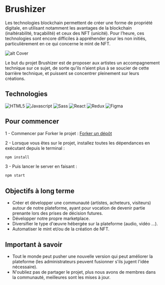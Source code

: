 # Brushizer

Les technologies blockchain permettent de créer une forme de propriété digitale, en utilisant notamment les avantages de la blockchain (inaltérabilité, traçabilité) et ceux des NFT (unicité). Pour l’heure, ces technologies sont encore difficiles à appréhender pour les non initiés, particulièrement en ce qui concerne le mint de NFT.

![alt Cover](./public/assets/artworks/woman.jpg)

Le but du projet Brushizer est de proposer aux artistes un accompagnement technique sur ce sujet, de sorte qu’ils n’aient plus à se soucier de cette barrière technique, et puissent se concentrer pleinement sur leurs créations.

## Technologies

![HTML5](https://img.shields.io/badge/html5-%23E34F26.svg?style=for-the-badge&logo=html5&logoColor=white)
![Javascript](https://img.shields.io/badge/JavaScript-323330?style=for-the-badge&logo=javascript&logoColor=F7DF1E)
![Sass](https://img.shields.io/badge/Sass-CC6699?style=for-the-badge&logo=sass&logoColor=white)
![React](https://img.shields.io/badge/React-20232A?style=for-the-badge&logo=react&logoColor=61DAFB)
![Redux](https://img.shields.io/badge/Redux-593D88?style=for-the-badge&logo=redux&logoColor=white)
![Figma](https://img.shields.io/badge/Figma-F24E1E?style=for-the-badge&logo=figma&logoColor=white)

## Pour commencer

1 - Commencer par Forker le projet :
[Forker un dépôt](https://docs.github.com/en/get-started/quickstart/fork-a-repo)

2 - Lorsque vous êtes sur le projet, installez toutes les dépendances en exécutant depuis le terminal :

```sh
npm install
```

3 - Puis lancer le server en faisant :

```sh
npm start
```

## Objectifs à long terme

<ul>
<li>
Créer et développer une communauté (artistes, acheteurs, visiteurs) autour de notre plateforme, ayant pour vocation de devenir partie prenante lors des prises de décision futures.
</li>
<li>
Développer notre propre marketplace.
</li>
<li>
Diversifier le type d'œuvre hébergée sur la plateforme (audio, vidéo ...).
</li>
<li>
Automatiser le mint et/ou de la création de NFT.
</li>
</ul>

## Important à savoir

<ul>
<li>
Tout le monde peut pusher une nouvelle version qui peut améliorer la plateforme (les administrateurs peuvent fusionner s'ils jugent l'idée nécessaire).
</li>
<li>
N'oubliez pas de partager le projet, plus nous avons de membres dans la communauté, meilleures sont les mises à jour.
</li>
</ul>
